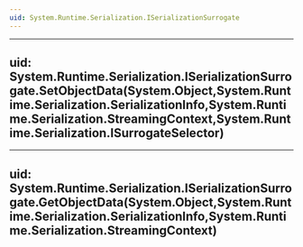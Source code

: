 ```yaml
---
uid: System.Runtime.Serialization.ISerializationSurrogate
---
```


---
uid: System.Runtime.Serialization.ISerializationSurrogate.SetObjectData(System.Object,System.Runtime.Serialization.SerializationInfo,System.Runtime.Serialization.StreamingContext,System.Runtime.Serialization.ISurrogateSelector)
---

---
uid: System.Runtime.Serialization.ISerializationSurrogate.GetObjectData(System.Object,System.Runtime.Serialization.SerializationInfo,System.Runtime.Serialization.StreamingContext)
---
